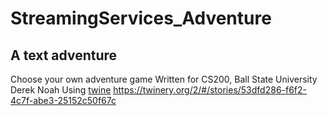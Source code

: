 # StreamingServices_Adventure

## A text adventure

Choose your own adventure game
Written for CS200, Ball State University
Derek Noah
Using [twine](http://twinery.org)
https://twinery.org/2/#/stories/53dfd286-f6f2-4c7f-abe3-25152c50f67c
